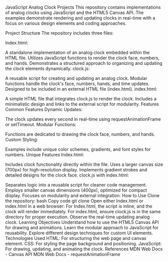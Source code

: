 JavaScript Analog Clock Projects
This repository contains implementations of analog clocks using JavaScript and the HTML5 Canvas API. The examples demonstrate rendering and updating clocks in real-time with a focus on various design elements and coding approaches.

Project Structure
The repository includes three files:

Index.html:

A standalone implementation of an analog clock embedded within the HTML file.
Utilizes JavaScript functions to render the clock face, numbers, and hands.
Demonstrates a structured approach to organizing and updating the clock elements dynamically.
clock.js:

A reusable script for creating and updating an analog clock.
Modular functions handle the clock's face, numbers, hands, and time updates.
Designed to be included in an external HTML file (index.html).
index.html:

A simple HTML file that integrates clock.js to render the clock.
Includes a minimalistic design and links to the external script for modularity.
Features
Common Features
Dynamic Updates:

The clock updates every second in real-time using requestAnimationFrame or setTimeout.
Modular Functions:

Functions are dedicated to drawing the clock face, numbers, and hands.
Custom Styling:

Examples include unique color schemes, gradients, and font styles for numbers.
Unique Features
Index.html:

Includes clock functionality directly within the file.
Uses a larger canvas size (700px) for high-resolution display.
Implements gradient strokes and detailed designs for the clock face.
clock.js with index.html:

Separates logic into a reusable script for cleaner code management.
Employs smaller canvas dimensions (400px), optimized for compact display.
Focuses on modularity and external integration.
How to Use
Clone the repository:
bash
Copy code
git clone <repository-url>
Open either Index.html or index.html in a web browser:
For Index.html, the script is inline, and the clock will render immediately.
For index.html, ensure clock.js is in the same directory for proper execution.
Observe the real-time updating analog clock.
Learning Objectives
Understand how to use the HTML5 Canvas API for drawing and animations.
Learn the modular approach to JavaScript for reusability.
Explore different design techniques for custom UI elements.
Technologies Used
HTML: For structuring the web page and canvas element.
CSS: For styling the page background and positioning.
JavaScript: For drawing, updating, and animating the clock.
References
MDN Web Docs - Canvas API
MDN Web Docs - requestAnimationFrame
